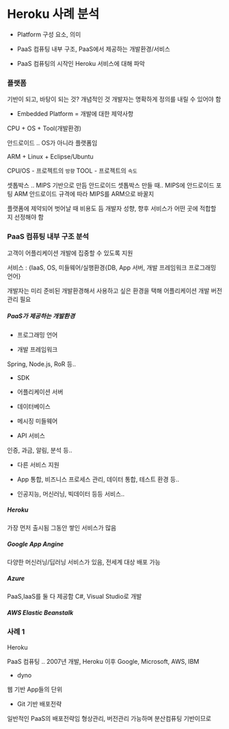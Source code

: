 # Heroku 사례 분석

* Platform 구성 요소, 의미

* PaaS 컴퓨팅 내부 구조, PaaS에서 제공하는 개발환경/서비스

* PaaS 컴퓨팅의 시작인 Heroku 서비스에 대해 파악

### 플랫폼

기반이 되고, 바탕이 되는 것?
개념적인 것
개발자는 명확하게 정의를 내릴 수 있어야 함

* Embedded Platform = 개발에 대한 제약사항

CPU + OS + Tool(개발환경)

안드로이드 .. OS가 아니라 플랫폼임

ARM + Linux + Eclipse/Ubuntu

CPU/OS - 프로젝트의 `방향`
TOOL - 프로젝트의 `속도`

셋톱박스 .. MIPS 기반으로 만듬
안드로이드 셋톱박스 만들 때..
MIPS에 안드로이드 포팅
ARM 안드로이드 규격에 따라 MIPS를 ARM으로 바꿀지

플랫폼에 제약되어 벗어날 때 비용도 듬
개발자 성향, 향후 서비스가 어떤 곳에 적합할 지 선정해야 함

### PaaS 컴퓨팅 내부 구조 분석

고객이 어플리케이션 개발에 집중할 수 있도록 지원

서비스 : {IaaS, OS, 미들웨어/실행환경{DB, App 서버, 개발 프레임워크 프로그래밍 언어}

개발자는 미리 준비된 개발환경해서 사용하고 싶은 환경을 택해 어플리케이션 개발
버전 관리 필요

##### PaaS가 제공하는 개발환경

* 프로그래밍 언어

* 개발 프레임워크

Spring, Node.js, RoR 등..

* SDK

* 어플리케이션 서버

* 데이터베이스

* 메시징 미들웨어

* API 서비스

인증, 과금, 알림, 분석 등..

* 다른 서비스 지원

* App 통합, 비즈니스 프로세스 관리, 데이터 통합, 테스트 환경 등..

* 인공지능, 머신러닝, 빅데이터 등등 서비스..

##### Heroku

[](www.heroku.com)

가장 먼저 출시됨
그동안 쌓인 서비스가 많음

##### Google App Angine

[](cloud.google.com/appengine)

다양한 머신러닝/딥러닝 서비스가 있음, 전세계 대상 배포 가능

##### Azure

[](azure.microsoft.com/ko-kr)
PaaS,IaaS를 둘 다 제공함
C#, Visual Studio로 개발

##### AWS Elastic Beanstalk


### 사례 1

Heroku

PaaS 컴퓨팅 .. 2007년 개발,
Heroku 이후 Google, Microsoft, AWS, IBM

* dyno

웹 기반 App들의 단위

* Git 기반 배포전략

일반적인 PaaS의 배포전략임
형상관리, 버전관리 가능하며 분산컴퓨팅 기반이므로

